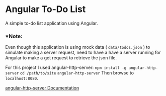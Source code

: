 # Angular To-Do List

A simple to-do list application using Angular.

### *Note: 
Even though this application is using mock data ( `data/todos.json` ) to simulate making a server request, need to have a have a server running for Angular to make a get request to retrieve the json file.

For this project I used angular-http-server:
`npm install -g angular-http-server`
`cd /path/to/site`
`angular-http-server`
Then browse to `localhost:8080`.

[angular-http-server Documentation](https://www.npmjs.com/package/angular-http-server)